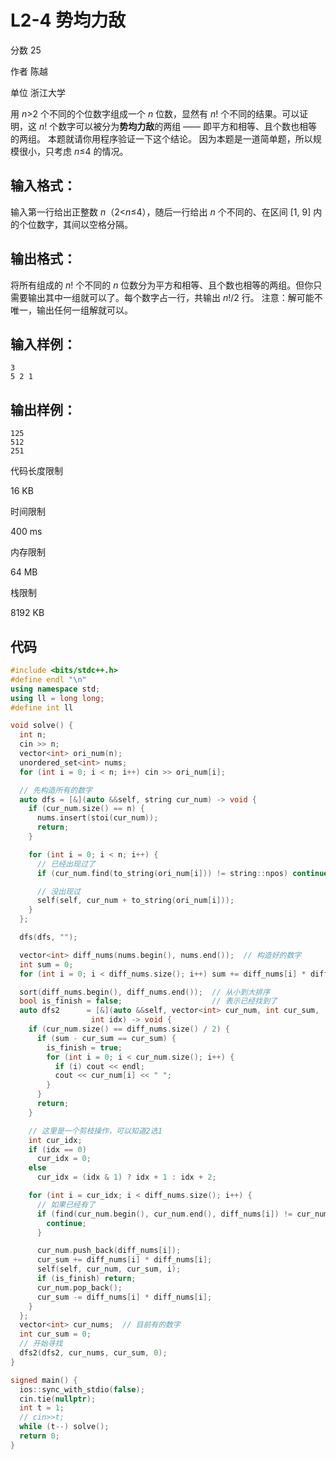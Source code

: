 # **L2-4 势均力敌**

分数 25

作者 陈越

单位 浙江大学

用 *n*>2 个不同的个位数字组成一个 *n* 位数，显然有 *n*! 个不同的结果。可以证明，这 *n*! 个数字可以被分为**势均力敌**的两组 —— 即平方和相等、且个数也相等的两组。
本题就请你用程序验证一下这个结论。
因为本题是一道简单题，所以规模很小，只考虑 *n*≤4 的情况。

## 输入格式：

输入第一行给出正整数 *n*（2<*n*≤4），随后一行给出 *n* 个不同的、在区间 [1, 9] 内的个位数字，其间以空格分隔。

## 输出格式：

将所有组成的 *n*! 个不同的 *n* 位数分为平方和相等、且个数也相等的两组。但你只需要输出其中一组就可以了。每个数字占一行，共输出 *n*!/2 行。
注意：解可能不唯一，输出任何一组解就可以。

## 输入样例：

```in
3
5 2 1
```

## 输出样例：

```out
125
512
251
```

代码长度限制

16 KB

时间限制

400 ms

内存限制

64 MB

栈限制

8192 KB

## 代码

```cpp
#include <bits/stdc++.h>
#define endl "\n"
using namespace std;
using ll = long long;
#define int ll

void solve() {
  int n;
  cin >> n;
  vector<int> ori_num(n);
  unordered_set<int> nums;
  for (int i = 0; i < n; i++) cin >> ori_num[i];

  // 先构造所有的数字
  auto dfs = [&](auto &&self, string cur_num) -> void {
    if (cur_num.size() == n) {
      nums.insert(stoi(cur_num));
      return;
    }

    for (int i = 0; i < n; i++) {
      // 已经出现过了
      if (cur_num.find(to_string(ori_num[i])) != string::npos) continue;

      // 没出现过
      self(self, cur_num + to_string(ori_num[i]));
    }
  };

  dfs(dfs, "");

  vector<int> diff_nums(nums.begin(), nums.end());  // 构造好的数字
  int sum = 0;
  for (int i = 0; i < diff_nums.size(); i++) sum += diff_nums[i] * diff_nums[i];

  sort(diff_nums.begin(), diff_nums.end());  // 从小到大排序
  bool is_finish = false;                    // 表示已经找到了
  auto dfs2      = [&](auto &&self, vector<int> cur_num, int cur_sum,
                  int idx) -> void {
    if (cur_num.size() == diff_nums.size() / 2) {
      if (sum - cur_sum == cur_sum) {
        is_finish = true;
        for (int i = 0; i < cur_num.size(); i++) {
          if (i) cout << endl;
          cout << cur_num[i] << " ";
        }
      }
      return;
    }

    // 这里是一个剪枝操作，可以知道2选1
    int cur_idx;
    if (idx == 0)
      cur_idx = 0;
    else
      cur_idx = (idx & 1) ? idx + 1 : idx + 2;

    for (int i = cur_idx; i < diff_nums.size(); i++) {
      // 如果已经有了
      if (find(cur_num.begin(), cur_num.end(), diff_nums[i]) != cur_num.end()) {
        continue;
      }

      cur_num.push_back(diff_nums[i]);
      cur_sum += diff_nums[i] * diff_nums[i];
      self(self, cur_num, cur_sum, i);
      if (is_finish) return;
      cur_num.pop_back();
      cur_sum -= diff_nums[i] * diff_nums[i];
    }
  };
  vector<int> cur_nums;  // 目前有的数字
  int cur_sum = 0;
  // 开始寻找
  dfs2(dfs2, cur_nums, cur_sum, 0);
}

signed main() {
  ios::sync_with_stdio(false);
  cin.tie(nullptr);
  int t = 1;
  // cin>>t;
  while (t--) solve();
  return 0;
}
```

